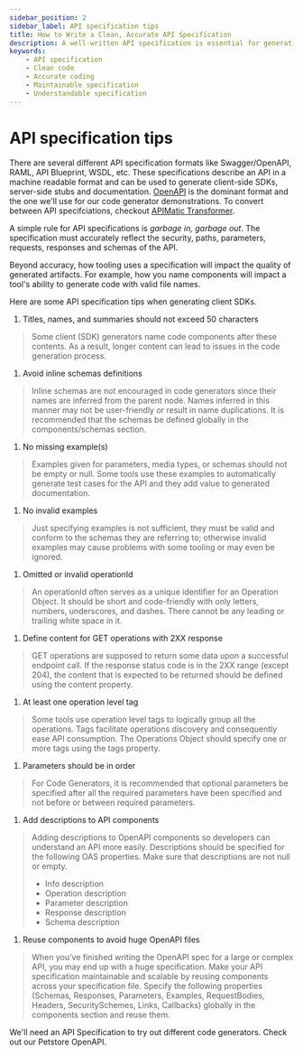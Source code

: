 ```yaml
---
sidebar_position: 2
sidebar_label: API specification tips
title: How to Write a Clean, Accurate API Specification
description: A well-written API specification is essential for generating accurate and reliable SDK code. Here are some tips to help you write a clean, understandable, and maintainable specification.
keywords:
    - API specification
    - Clean code
    - Accurate coding
    - Maintainable specification
    - Understandable specification
---
```


# API specification tips

There are several different API specification formats like Swagger/OpenAPI, RAML, API Blueprint, WSDL, etc. These specifications describe an API in a machine readable format and can be used to generate client-side SDKs, server-side stubs and documentation. [OpenAPI](https://swagger.io/specification/) is the dominant format and the one we'll use for our code generator demonstrations. To convert between API specifciations, checkout [APIMatic Transformer](https://www.apimatic.io/transformer/).

A simple rule for API specifications is *garbage in, garbage out*. The specification must accurately reflect the security, paths, parameters, requests, responses and schemas of the API. 

Beyond accuracy, how tooling uses a specification will impact the quality of generated artifacts. For example, how you name components will impact a tool's ability to generate code with valid file names.

Here are some API specification tips when generating client SDKs.

1. Titles, names, and summaries should not exceed 50 characters
> Some client (SDK) generators name code components after these contents. As a result, longer content can lead to issues in the code generation process.

1. Avoid inline schemas definitions
> Inline schemas are not encouraged in code generators since their names are inferred from the parent node. Names inferred in this manner may not be user-friendly or result in name duplications. It is recommended that the schemas be defined globally in the components/schemas section.

1. No missing example(s)
> Examples given for parameters, media types, or schemas should not be empty or  null. Some tools use these examples to automatically generate test cases for the API and they add value to generated documentation.

1. No invalid examples
> Just specifying examples is not sufficient, they must be valid and conform to the schemas they are referring to; otherwise invalid examples may cause problems with some tooling or may even be ignored. 

1. Omitted or invalid operationId
> An operationId often serves as a unique identifier for an Operation Object. It should be short and code-friendly with only letters, numbers, underscores, and dashes. There cannot be any leading or trailing white space in it.

1. Define content for GET operations with 2XX response
> GET operations are supposed to return some data upon a successful endpoint call. If the response status code is in the 2XX range (except 204), the content that is expected to be returned should be defined using the content property.

1. At least one operation level tag
> Some tools use operation level tags to logically group all the operations. Tags facilitate operations discovery and consequently ease API consumption. The Operations Object should specify one or more tags using the tags property.

1. Parameters should be in order
> For Code Generators, it is recommended that optional parameters be specified after all the required parameters have been specified and not before or between required parameters.

1. Add descriptions to API components
> Adding descriptions to OpenAPI components so developers can understand an  API more easily. Descriptions should be specified for the following OAS properties. Make sure that descriptions are not null or empty.
> * Info description
> * Operation description
> * Parameter description
> * Response description
> * Schema description

1.  Reuse components to avoid huge OpenAPI files
> When you’ve finished writing the OpenAPI spec for a large or complex API, you may end up with a huge specification. Make your API specification maintainable and scalable by reusing components across your specification file. Specify the following properties (Schemas, Responses, Parameters, Examples, RequestBodies, Headers, SecuritySchemes, Links, Callbacks)  globally in the components section and reuse them. 

We'll need an API Specification to try out different code generators. Check out our Petstore OpenAPI.